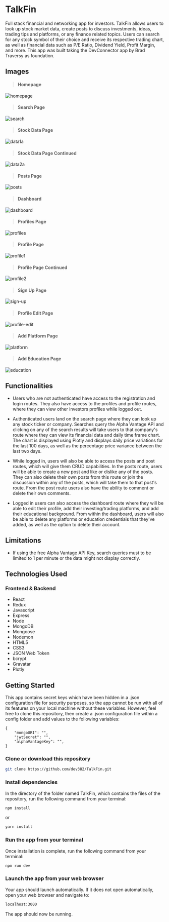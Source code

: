 # TalkFin

Full stack financial and networking app for investors. TalkFin allows users to look up stock market data, create posts to discuss investments, ideas, trading tips and platforms, or any finance related topics. Users can search for any stock symbol of their choice and receive its respective trading chart, as well as financial data such as P/E Ratio, Dividend Yield, Profit Margin, and more. This app was built taking the DevConnector app by Brad Traversy as foundation.

## Images

> #### Homepage

![homepage](https://user-images.githubusercontent.com/75185644/128807725-410fb91d-1139-4330-abbf-6cee8e131e69.PNG)

> #### Search Page

![search](https://user-images.githubusercontent.com/75185644/128807737-8381ff83-3d9f-45f5-91b8-5fac33a8db80.PNG)

> #### Stock Data Page

![data1a](https://user-images.githubusercontent.com/75185644/128807756-b2bf9707-0be6-4173-afd3-83f593d8d9f7.PNG)

> #### Stock Data Page Continued

![data2a](https://user-images.githubusercontent.com/75185644/128807800-92e4e33a-daea-40e8-b413-cf0e8f898857.PNG)

> #### Posts Page

![posts](https://user-images.githubusercontent.com/75185644/128808258-304c9537-093e-406b-8685-94d4dfedd305.PNG)

> #### Dashboard

![dashboard](https://user-images.githubusercontent.com/75185644/128807869-68b29a22-3b0c-4283-a084-0644a4952d0a.PNG)

> #### Profiles Page

![profiles](https://user-images.githubusercontent.com/75185644/128807898-b18dfb08-6dc9-46f7-867e-d3ab2eb1e585.PNG)

> #### Profile Page

![profile1](https://user-images.githubusercontent.com/75185644/128807930-45b58a07-6dc9-4d9d-8ce1-ab3e343d22fb.PNG)

> #### Profile Page Continued

![profile2](https://user-images.githubusercontent.com/75185644/128807971-3cb6c8be-ca77-4e65-a036-69d7f70e39c4.PNG)

> #### Sign Up Page

![sign-up](https://user-images.githubusercontent.com/75185644/128808063-56cc98fa-9c65-45aa-8165-5c4dbd4e2848.PNG)

> #### Profile Edit Page

![profile-edit](https://user-images.githubusercontent.com/75185644/128808161-14367686-09dd-40f2-b93b-fb51eef9293b.PNG)

> #### Add Platform Page

![platform](https://user-images.githubusercontent.com/75185644/128808141-6ed2f4b3-864e-4a15-80f0-ae652d7c224a.PNG)

> #### Add Education Page

![education](https://user-images.githubusercontent.com/75185644/128808148-ad0af8ae-1028-4c2b-9ced-de07147f3230.PNG)

## Functionalities

- Users who are not authenticated have access to the registration and login routes. They also have access to the profiles and profile routes, where they can view other investors profiles while logged out.

- Authenticated users land on the search page where they can look up any stock ticker or company. Searches query the Alpha Vantage API and clicking on any of the search results will take users to that company's route where they can view its financial data and daily time frame chart. The chart is displayed using Plotly and displays daily price variations for the last 100 days, as well as the percentage price variance between the last two days.

- While logged in, users will also be able to access the posts and post routes, which will give them CRUD capabilities. In the posts route, users will be able to create a new post and like or dislike any of the posts. They can also delete their own posts from this route or join the discussion within any of the posts, which will take them to that post's route. From the post route users also have the ability to comment or delete their own comments.

- Logged in users can also access the dashboard route where they will be able to edit their profile, add their investing/trading platforms, and add their educational background. From within the dashboard, users will also be able to delete any platforms or education credentials that they've added, as well as the option to delete their account.

## Limitations

- If using the free Alpha Vantage API Key, search queries must to be limited to 1 per minute or the data might not display correctly.

## Technologies Used

### Frontend & Backend

- React
- Redux
- Javascript
- Express
- Node
- MongoDB
- Mongoose
- Nodemon
- HTML5
- CSS3
- JSON Web Token
- bcrypt
- Gravatar
- Plotly

## Getting Started

This app contains secret keys which have been hidden in a .json configuration file for security purposes, so the app cannot be run with all of its features on your local machine without these variables. However, feel free to clone this repository, then create a .json configuration file within a config folder and add values to the following variables:

```
{
    "mongoURI": "",
    "jwtSecret": "",
    "alphaVantageKey": "",
}
```

### Clone or download this repository

```sh
git clone https://github.com/dev382/TalkFin.git
```

### Install dependencies

In the directory of the folder named TalkFin, which contains the files of the repository, run the following command from your terminal:

```sh
npm install
```

or

```sh
yarn install
```

### Run the app from your terminal

Once installation is complete, run the following command from your terminal:

```sh
npm run dev
```

### Launch the app from your web browser

Your app should launch automatically. If it does not open automatically, open your web browser and navigate to:

```sh
localhost:3000
```

The app should now be running.
